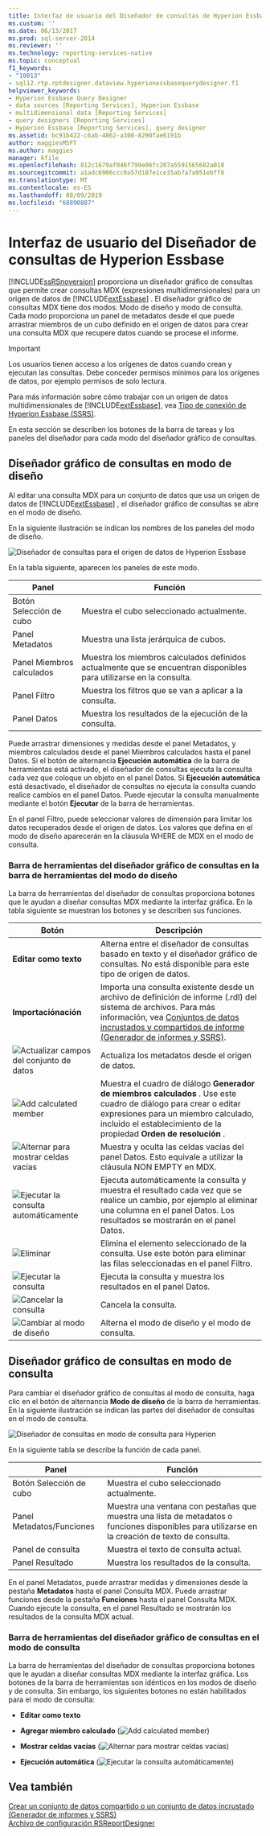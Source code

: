 ```yaml
---
title: Interfaz de usuario del Diseñador de consultas de Hyperion Essbase | Microsoft Docs
ms.custom: ''
ms.date: 06/13/2017
ms.prod: sql-server-2014
ms.reviewer: ''
ms.technology: reporting-services-native
ms.topic: conceptual
f1_keywords:
- "10013"
- sql12.rtp.rptdesigner.dataview.hyperionessbasequerydesigner.f1
helpviewer_keywords:
- Hyperion Essbase Query Designer
- data sources [Reporting Services], Hyperion Essbase
- multidimensional data [Reporting Services]
- query designers [Reporting Services]
- Hyperion Essbase [Reporting Services], query designer
ms.assetid: bc91b422-c6ab-4062-a300-8290fae6191b
author: maggiesMSFT
ms.author: maggies
manager: kfile
ms.openlocfilehash: 812c1679af046f799e06fc207a5591565682a018
ms.sourcegitcommit: a1adc6906ccc0a57d187e1ce35ab7a7a951ebff8
ms.translationtype: MT
ms.contentlocale: es-ES
ms.lasthandoff: 08/09/2019
ms.locfileid: "68890887"
---
```

# <a name="hyperion-essbase-query-designer-user-interface"></a>Interfaz de usuario del Diseñador de consultas de Hyperion Essbase
  [!INCLUDE[ssRSnoversion](../../includes/ssrsnoversion-md.md)] proporciona un diseñador gráfico de consultas que permite crear consultas MDX (expresiones multidimensionales) para un origen de datos de [!INCLUDE[extEssbase](../../../includes/extessbase-md.md)] . El diseñador gráfico de consultas MDX tiene dos modos: Modo de diseño y modo de consulta. Cada modo proporciona un panel de metadatos desde el que puede arrastrar miembros de un cubo definido en el origen de datos para crear una consulta MDX que recupere datos cuando se procese el informe.  
  
> [!IMPORTANT]  
>  Los usuarios tienen acceso a los orígenes de datos cuando crean y ejecutan las consultas. Debe conceder permisos mínimos para los orígenes de datos, por ejemplo permisos de solo lectura.  
  
 Para más información sobre cómo trabajar con un origen de datos multidimensionales de [!INCLUDE[extEssbase](../../../includes/extessbase-md.md)], vea [Tipo de conexión de Hyperion Essbase &#40;SSRS&#41;](hyperion-essbase-connection-type-ssrs.md).  
  
 En esta sección se describen los botones de la barra de tareas y los paneles del diseñador para cada modo del diseñador gráfico de consultas.  
  
## <a name="graphical-query-designer-in-design-mode"></a>Diseñador gráfico de consultas en modo de diseño  
 Al editar una consulta MDX para un conjunto de datos que usa un origen de datos de [!INCLUDE[extEssbase](../../../includes/extessbase-md.md)] , el diseñador gráfico de consultas se abre en el modo de diseño.  
  
 En la siguiente ilustración se indican los nombres de los paneles del modo de diseño.  
  
 ![Diseñador de consultas para el origen de datos de Hyperion Essbase](../media/rsqd-dshyperionessbase-mdx-designmode.gif "Diseñador de consultas para el origen de datos de Hyperion Essbase")  
  
 En la tabla siguiente, aparecen los paneles de este modo.  
  
|Panel|Función|  
|----------|--------------|  
|Botón Selección de cubo|Muestra el cubo seleccionado actualmente.|  
|Panel Metadatos|Muestra una lista jerárquica de cubos.|  
|Panel Miembros calculados|Muestra los miembros calculados definidos actualmente que se encuentran disponibles para utilizarse en la consulta.|  
|Panel Filtro|Muestra los filtros que se van a aplicar a la consulta.|  
|Panel Datos|Muestra los resultados de la ejecución de la consulta.|  
  
 Puede arrastrar dimensiones y medidas desde el panel Metadatos, y miembros calculados desde el panel Miembros calculados hasta el panel Datos. Si el botón de alternancia **Ejecución automática** de la barra de herramientas está activado, el diseñador de consultas ejecuta la consulta cada vez que coloque un objeto en el panel Datos. Si **Ejecución automática** está desactivado, el diseñador de consultas no ejecuta la consulta cuando realice cambios en el panel Datos. Puede ejecutar la consulta manualmente mediante el botón **Ejecutar** de la barra de herramientas.  
  
 En el panel Filtro, puede seleccionar valores de dimensión para limitar los datos recuperados desde el origen de datos. Los valores que defina en el modo de diseño aparecerán en la cláusula WHERE de MDX en el modo de consulta.  
  
### <a name="toolbar-for-the-graphical-query-designer-in-design-mode-toolbar"></a>Barra de herramientas del diseñador gráfico de consultas en la barra de herramientas del modo de diseño  
 La barra de herramientas del diseñador de consultas proporciona botones que le ayudan a diseñar consultas MDX mediante la interfaz gráfica. En la tabla siguiente se muestran los botones y se describen sus funciones.  
  
|Botón|Descripción|  
|------------|-----------------|  
|**Editar como texto**|Alterna entre el diseñador de consultas basado en texto y el diseñador gráfico de consultas. No está disponible para este tipo de origen de datos.|  
|**Importaciónación**|Importa una consulta existente desde un archivo de definición de informe (.rdl) del sistema de archivos. Para más información, vea [Conjuntos de datos incrustados y compartidos de informe &#40;Generador de informes y SSRS&#41;](report-embedded-datasets-and-shared-datasets-report-builder-and-ssrs.md).|  
|![Actualizar campos del conjunto de datos](../media/rsqdicon-refreshfields.gif "Actualizar campos del conjunto de datos")|Actualiza los metadatos desde el origen de datos.|  
|![Add calculated member](https://docs.microsoft.com/analysis-services/analysis-services/media/rsqdicon-addcalculatedmember.gif "Add calculated member")|Muestra el cuadro de diálogo **Generador de miembros calculados** . Use este cuadro de diálogo para crear o editar expresiones para un miembro calculado, incluido el establecimiento de la propiedad **Orden de resolución** .|  
|![Alternar para mostrar celdas vacías](https://docs.microsoft.com/analysis-services/analysis-services/media/rsqdicon-showemptycells.gif "Alternar para mostrar celdas vacías")|Muestra y oculta las celdas vacías del panel Datos. Esto equivale a utilizar la cláusula NON EMPTY en MDX.|  
|![Ejecutar la consulta automáticamente](https://docs.microsoft.com/analysis-services/analysis-services/media/rsqdicon-autoexecute.gif "Ejecutar la consulta automáticamente")|Ejecuta automáticamente la consulta y muestra el resultado cada vez que se realice un cambio, por ejemplo al eliminar una columna en el panel Datos. Los resultados se mostrarán en el panel Datos.|  
|![Eliminar](https://docs.microsoft.com/analysis-services/analysis-services/media/rsqdicon-delete.gif "Eliminar")|Elimina el elemento seleccionado de la consulta. Use este botón para eliminar las filas seleccionadas en el panel Filtro.|  
|![Ejecutar la consulta](https://docs.microsoft.com/analysis-services/analysis-services/media/rsqdicon-run.gif "Ejecutar la consulta")|Ejecuta la consulta y muestra los resultados en el panel Datos.|  
|![Cancelar la consulta](https://docs.microsoft.com/analysis-services/analysis-services/media/rsqdicon-cancel.gif "Cancelar la consulta")|Cancela la consulta.|  
|![Cambiar al modo de diseño](https://docs.microsoft.com/analysis-services/analysis-services/media/rsqdicon-designmode.gif "Cambiar al modo de diseño")|Alterna el modo de diseño y el modo de consulta.|  
  
## <a name="graphical-query-designer-in-query-mode"></a>Diseñador gráfico de consultas en modo de consulta  
 Para cambiar el diseñador gráfico de consultas al modo de consulta, haga clic en el botón de alternancia **Modo de diseño** de la barra de herramientas. En la siguiente ilustración se indican las partes del diseñador de consultas en el modo de consulta.  
  
 ![Diseñador de consultas en modo de consulta para Hyperion](../media/rsqd-hyperionessbase-mdx-querymode.gif "Diseñador de consultas en modo de consulta para Hyperion")  
  
 En la siguiente tabla se describe la función de cada panel.  
  
|Panel|Función|  
|----------|--------------|  
|Botón Selección de cubo|Muestra el cubo seleccionado actualmente.|  
|Panel Metadatos/Funciones|Muestra una ventana con pestañas que muestra una lista de metadatos o funciones disponibles para utilizarse en la creación de texto de consulta.|  
|Panel de consulta|Muestra el texto de consulta actual.|  
|Panel Resultado|Muestra los resultados de la consulta.|  
  
 En el panel Metadatos, puede arrastrar medidas y dimensiones desde la pestaña **Metadatos** hasta el panel Consulta MDX. Puede arrastrar funciones desde la pestaña **Funciones** hasta el panel Consulta MDX. Cuando ejecute la consulta, en el panel Resultado se mostrarán los resultados de la consulta MDX actual.  
  
### <a name="toolbar-for-the-graphical-query-designer-in-query-mode"></a>Barra de herramientas del diseñador gráfico de consultas en el modo de consulta  
 La barra de herramientas del diseñador de consultas proporciona botones que le ayudan a diseñar consultas MDX mediante la interfaz gráfica. Los botones de la barra de herramientas son idénticos en los modos de diseño y de consulta. Sin embargo, los siguientes botones no están habilitados para el modo de consulta:  
  
-   **Editar como texto**  
  
-   **Agregar miembro calculado** (![Add calculated member](https://docs.microsoft.com/analysis-services/analysis-services/media/rsqdicon-addcalculatedmember.gif "Add calculated member"))  
  
-   **Mostrar celdas vacías** (![Alternar para mostrar celdas vacías](https://docs.microsoft.com/analysis-services/analysis-services/media/rsqdicon-showemptycells.gif "Alternar para mostrar celdas vacías"))  
  
-   **Ejecución automática** (![Ejecutar la consulta automáticamente](https://docs.microsoft.com/analysis-services/analysis-services/media/rsqdicon-autoexecute.gif "Ejecutar la consulta automáticamente"))  
  
## <a name="see-also"></a>Vea también  
 [Crear un conjunto de datos compartido o un conjunto de datos incrustado &#40;Generador de informes y SSRS&#41;](create-a-shared-dataset-or-embedded-dataset-report-builder-and-ssrs.md)   
 [Archivo de configuración RSReportDesigner](../report-server/rsreportdesigner-configuration-file.md)  
  
  
